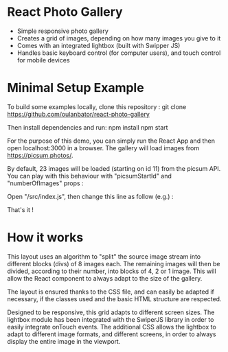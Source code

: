 # React Photo Gallery

- Simple responsive photo gallery
- Creates a grid of images, depending on how many images you give to it
- Comes with an integrated lightbox (built with Swipper JS)
- Handles basic keyboard control (for computer users), and touch control for mobile devices

# Minimal Setup Example

To build some examples locally, clone this repository :
    git clone https://github.com/oulanbator/react-photo-gallery

Then install dependencies and run:
    npm install
    npm start

For the purpose of this demo, you can simply run the React App and then open localhost:3000 in a browser. The gallery will load images from https://picsum.photos/.

By default, 23 images will be loaded (starting on id 11) from the picsum API. You can play with this behaviour with "picsumStartId" and "numberOfImages" props :

Open "/src/index.js", then change this line as follow (e.g.) :
    <Gallery picsumStartId={123} numberOfImages={50} />

That's it !

# How it works

This layout uses an algorithm to "split" the source image stream into different blocks (divs) of 8 images each. The remaining images will then be divided, according to their number, into blocks of 4, 2 or 1 image.  This will allow the React component to always adapt to the size of the gallery.

The layout is ensured thanks to the CSS file, and can easily be adapted if necessary, if the classes used and the basic HTML structure are respected. 

Designed to be responsive, this grid adapts to different screen sizes.
The lightbox module has been integrated with the SwiperJS library in order to easily integrate onTouch events. The additional CSS allows the lightbox to adapt to different image formats, and different screens, in order to always display the entire image in the viewport.